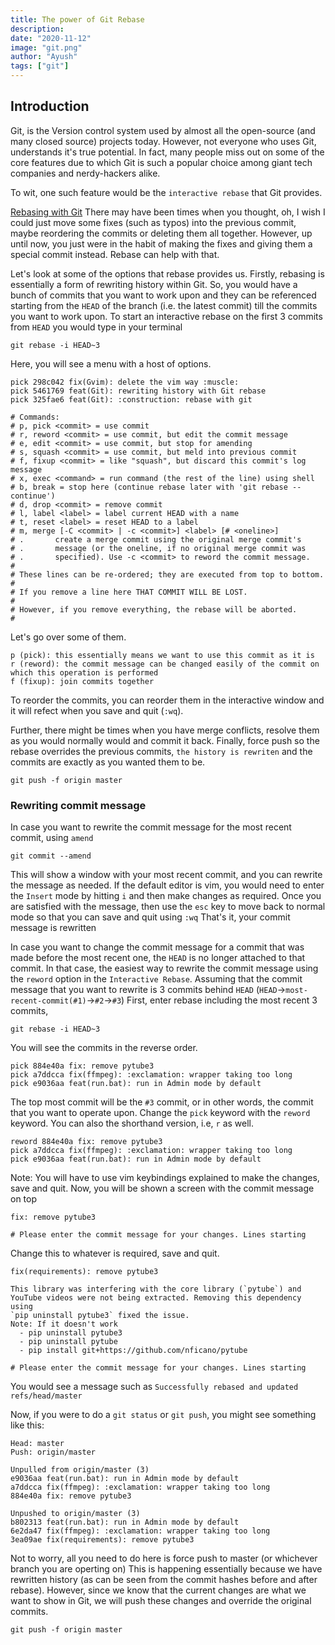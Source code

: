 ```yaml
---
title: The power of Git Rebase
description:
date: "2020-11-12"
image: "git.png"
author: "Ayush"
tags: ["git"]
---
```


## Introduction
Git, is the Version control system used by almost all the open-source (and many closed source) projects today. However, not everyone who uses Git, understands it's true potential. In fact, many people miss out on some of the core features due to which Git is such a popular choice among giant tech companies and nerdy-hackers alike.

To wit, one such feature would be the `interactive rebase` that Git provides.

[Rebasing with Git](https://www.youtube.com/watch?v=ElRzTuYln0M)
There may have been times when you thought, oh, I wish I could just move some fixes (such as typos) into the previous commit, maybe reordering the commits or deleting them all together. However, up until now, you just were in the habit of making the fixes and giving them a special commit instead.
Rebase can help with that.

Let's look at some of the options that rebase provides us.
Firstly, rebasing is essentially a form of rewriting history within Git. So, you would have a bunch of commits that you want to work upon and they can be referenced starting from the `HEAD` of the branch (i.e. the latest commit) till the commits you want to work upon.
To start an interactive rebase on the first 3 commits from `HEAD` you would type in your terminal
```
git rebase -i HEAD~3
```

Here, you will see a menu with a host of options.
```
pick 298c042 fix(Gvim): delete the vim way :muscle:
pick 5461769 feat(Git): rewriting history with Git rebase
pick 325fae6 feat(Git): :construction: rebase with git

# Commands:
# p, pick <commit> = use commit
# r, reword <commit> = use commit, but edit the commit message
# e, edit <commit> = use commit, but stop for amending
# s, squash <commit> = use commit, but meld into previous commit
# f, fixup <commit> = like "squash", but discard this commit's log message
# x, exec <command> = run command (the rest of the line) using shell
# b, break = stop here (continue rebase later with 'git rebase --continue')
# d, drop <commit> = remove commit
# l, label <label> = label current HEAD with a name
# t, reset <label> = reset HEAD to a label
# m, merge [-C <commit> | -c <commit>] <label> [# <oneline>]
# .       create a merge commit using the original merge commit's
# .       message (or the oneline, if no original merge commit was
# .       specified). Use -c <commit> to reword the commit message.
#
# These lines can be re-ordered; they are executed from top to bottom.
#
# If you remove a line here THAT COMMIT WILL BE LOST.
#
# However, if you remove everything, the rebase will be aborted.
#
```

Let's go over some of them.
```
p (pick): this essentially means we want to use this commit as it is
r (reword): the commit message can be changed easily of the commit on which this operation is performed
f (fixup): join commits together
```

To reorder the commits, you can reorder them in the interactive window and it will refect when you save and quit (`:wq`).

Further, there might be times when you have merge conflicts, resolve them as you would normally would and commit it back.
Finally, force push so the rebase overrides the previous commits, `the history is rewriten` and the commits are exactly as you wanted them to be.
```
git push -f origin master
```


### Rewriting commit message
In case you want to rewrite the commit message for the most recent commit, using `amend`
```
git commit --amend
```
This will show a window with your most recent commit, and you can rewrite the message as needed.
If the default editor is vim, you would need to enter the `Insert` mode by hitting `i` and then make changes as required.
Once you are satisfied with the message, then use the `esc` key to move back to normal mode so that you can save and quit using `:wq`
That's it, your commit message is rewritten

In case you want to change the commit message for a commit that was made before the most recent one, the `HEAD` is no longer attached to that commit.
In that case, the easiest way to rewrite the commit message using the `reword` option in the `Interactive Rebase`.
Assuming that the commit message that you want to rewrite is 3 commits behind `HEAD` (`HEAD`->`most-recent-commit(#1)`->`#2`->`#3`)
First, enter rebase including the most recent 3 commits,
```
git rebase -i HEAD~3
```
You will see the commits in the reverse order.
```
pick 884e40a fix: remove pytube3
pick a7ddcca fix(ffmpeg): :exclamation: wrapper taking too long
pick e9036aa feat(run.bat): run in Admin mode by default
```
The top most commit will be the `#3` commit, or in other words, the commit that you want to operate upon.
Change the `pick` keyword with the `reword` keyword. You can also the shorthand version, i.e, `r` as well.
```
reword 884e40a fix: remove pytube3
pick a7ddcca fix(ffmpeg): :exclamation: wrapper taking too long
pick e9036aa feat(run.bat): run in Admin mode by default
```
Note: You will have to use vim keybindings explained to make the changes, save and quit.
Now, you will be shown a screen with the commit message on top
```
fix: remove pytube3

# Please enter the commit message for your changes. Lines starting
```
Change this to whatever is required, save and quit.
```
fix(requirements): remove pytube3

This library was interfering with the core library (`pytube`) and
YouTube videos were not being extracted. Removing this dependency using
`pip uninstall pytube3` fixed the issue.
Note: If it doesn't work
  - pip uninstall pytube3
  - pip uninstall pytube
  - pip install git+https://github.com/nficano/pytube

# Please enter the commit message for your changes. Lines starting
```
You would see a message such as `Successfully rebased and updated refs/head/master`

Now, if you were to do a `git status` or `git push`, you might see something like this:
```
Head: master
Push: origin/master

Unpulled from origin/master (3)
e9036aa feat(run.bat): run in Admin mode by default
a7ddcca fix(ffmpeg): :exclamation: wrapper taking too long
884e40a fix: remove pytube3

Unpushed to origin/master (3)
b802313 feat(run.bat): run in Admin mode by default
6e2da47 fix(ffmpeg): :exclamation: wrapper taking too long
3ea09ae fix(requirements): remove pytube3
```
Not to worry, all you need to do here is force push to master (or whichever branch you are operting on)
This is happening essentially because we have rewritten history (as can be seen from the commit hashes before and after rebase).
However, since we know that the current changes are what we want to show in Git, we will push these changes and override the original commits.
```
git push -f origin master
```
